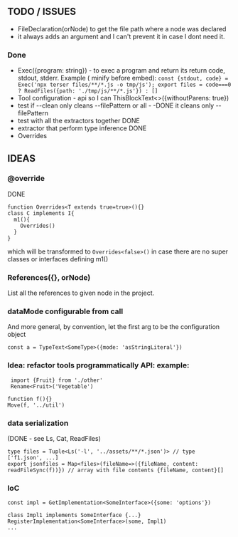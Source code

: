 
## TODO / ISSUES

 * FileDeclaration<Type>(orNode) to get the file path where a node was declared
 * it always adds an argument and I can't prevent it in case I dont need it.

### Done

 * Exec({program: string}) - to exec a program and return its return code, stdout, stderr. Example ( minify before embed): `const {stdout, code} = Exec('npx terser files/**/*.js -o tmp/js'); export files = code===0 ? ReadFiles({path: './tmp/js/**/*.js'}) : []`
 * Tool configuration - api so I can ThisBlockText<>({withoutParens: true})
 * test if --clean only cleans --filePattern or all - -DONE it cleans only --filePattern
 * test with all the extractors together DONE
 * extractor that perform type inference DONE
 * Overrides

## IDEAS

### @override

DONE

```
function Overrides<T extends true=true>(){}
class C implements I{
  m1(){
    Overrides()
  }
}
```
which will be transformed to `Overrides<false>()` in case there are no super classes or interfaces defining m1()

### References<Type>({}, orNode)

List all the references to given node in the project.


### dataMode configurable from call
And more general, by convention, let the first arg to be the configuration object
```
const a = TypeText<SomeType>({mode: 'asStringLiteral'})
```

### Idea: refactor tools programmatically API: example: 

```
 import {Fruit} from './other'
 Rename<Fruit>('Vegetable')
 ```

 ```
function f(){}
Move(f, '../util')
 ```

###  data serialization 

(DONE - see Ls, Cat, ReadFiles)

```// assets.ts
type files = Tuple<Ls('-l', '../assets/**/*.json')> // type ['f1.json', ...]
export jsonfiles = Map<files>(fileName=>({fileName, content: readFileSync(f))}) // array with file contents {fileName, content}[]
```

### IoC

```
const impl = GetImplementation<SomeInterface>({some: 'options'})

class Impl1 implements SomeInterface {...}
RegisterImplementation<SomeInterface>(some, Impl1)
...

